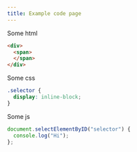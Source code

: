 ```yaml
---
title: Example code page
---
```


Some html

``` html
<div>
  <span>
  </span>
</div>
```

Some css

``` css
.selector {
  display: inline-block;
}
```

Some js

``` js
document.selectElementByID("selector") {
  console.log("Hi");
};
```
